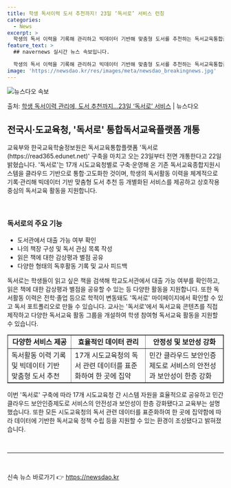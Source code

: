 ```yaml
---
title: 학생 독서이력 도서 추천까지! 23일 ‘독서로’ 서비스 런칭
categories:
  - News
excerpt: >
  학생의 독서 이력을 기록해 관리하고 빅데이터 기반해 맞춤형 도서를 추천하는 독서교육통합플랫폼인 독서로가 문을…
feature_text: >
  ## navernews 실시간 뉴스 속보입니다.

  학생의 독서 이력을 기록해 관리하고 빅데이터 기반해 맞춤형 도서를 추천하는 독서교육통합플랫폼인 독서로가 문을…
image: 'https://newsdao.kr/res/images/meta/newsdao_breakingnews.jpg'
---
```


![뉴스다오 속보](https://newsdao.kr/res/images/meta/newsdao_breakingnews.jpg)

<p>출처: <a href="https://newsdao.kr/3635" rel="dofollow">학생 독서이력 관리에, 도서 추천까지…23일 ‘독서로’ 서비스</a> | 뉴스다오</p>

<h2 data-ke-size="size26">전국시·도교육청, '독서로' 통합독서교육플랫폼 개통</h2>
<div>
  <p data-ke-size="size16">교육부와 한국교육학술정보원은 독서교육통합플랫폼 '독서로(https://read365.edunet.net)' 구축을 마치고 오는 23일부터 전면 개통한다고 22일 밝혔습니다. '독서로'는 17개 시도교육청별로 구축·운영해 온 기존 독서교육종합지원시스템을 클라우드 기반으로 통합·고도화한 것이며, 학생의 독서활동 이력을 체계적으로 기록·관리해 빅데이터 기반 맞춤형 도서 추천 등 개별화된 서비스를 제공하고 상호작용 중심의 독서교육 활동을 지원합니다.</p>
  <p data-ke-size="size16">&nbsp;</p>
  <h3 data-ke-size="size24">독서로의 주요 기능</h3>
  <ul>
    <li>도서관에서 대출 가능 여부 확인</li>
    <li>나의 책장 구성 및 독서 관심 목록 작성</li>
    <li>읽은 책에 대한 감상평과 별점 공유</li>
    <li>다양한 형태의 독후활동 기록 및 교사 피드백</li>
  </ul>
  <p data-ke-size="size16">독서로는 학생들이 읽고 싶은 책을 검색해 학교도서관에서 대출 가능 여부를 확인하고, 읽은 책에 대한 감상평과 별점을 공유할 수 있는 등 다양한 활동을 지원합니다. 또한 독서활동 이력은 전학·졸업 등으로 학적이 변동돼도 '독서로' 마이페이지에서 확인할 수 있고 독서 포트폴리오로 만들 수 있습니다. 교사는 '독서로'에서 독서교육 콘텐츠를 직접 제작하고 다양한 독서교육 활동 그룹을 개설하여 학생 참여형 독서교육 활동을 지원할 수 있습니다.</p>
</div>

<table style="width: 100%;" border="1">
  <tbody>
    <tr>
      <td style="text-align: center; height: 17px;"><b>다양한 서비스 제공</b></td>
      <td style="text-align: center; height: 17px;"><b>효율적인 데이터 관리</b></td>
      <td style="text-align: center; height: 17px;"><b>안정성 및 보안성 강화</b></td>
    </tr>
    <tr>
      <td>독서활동 이력 기록 및 빅데이터 기반 맞춤형 도서 추천</td>
      <td>17개 시도교육청의 독서 관련 데이터를 표준화하여 한 곳에 집약</td>
      <td>민간 클라우드 보안인증제도로 서비스의 안전성과 보안성이 한층 강화</td>
    </tr>
  </tbody>
</table>
<p data-ke-size="size16">이번 '독서로' 구축에 따라 17개 시도교육청 간 시스템 자원을 효율적으로 공유하고 민간 클라우드 보안인증제도로 서비스의 안전성과 보안성이 한층 강화됐다고 교육부는 설명했습니다. 또한 모든 시도교육청의 독서 관련 데이터를 표준화하여 한 곳에 집약함에 따라 데이터에 기반한 독서교육 정책 수립 등을 지원할 수 있는 환경이 조성됐다고 밝혀졌습니다.</p>
<p data-ke-size="size16">&nbsp;</p>
<hr>
<p data-ke-size="size16">&nbsp;</p> 

신속 뉴스 바로가기 👉 <a href="https://newsdao.kr" rel="dofollow">https://newsdao.kr</a>


